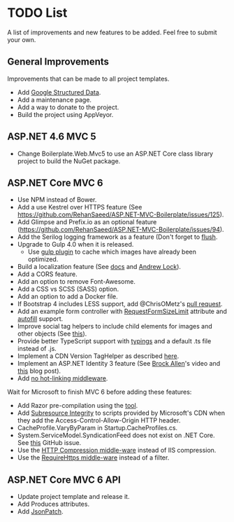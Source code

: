 # TODO List

A list of improvements and new features to be added. Feel free to submit your own.

## General Improvements

Improvements that can be made to all project templates.

- Add [Google Structured Data](https://developers.google.com/structured-data/).
- Add a maintenance page.
- Add a way to donate to the project.
- Build the project using AppVeyor.

## ASP.NET 4.6 MVC 5

- Change Boilerplate.Web.Mvc5 to use an ASP.NET Core class library project to build the NuGet package.

## ASP.NET Core MVC 6

- Use NPM instead of Bower.
- Add a use Kestrel over HTTPS feature (See https://github.com/RehanSaeed/ASP.NET-MVC-Boilerplate/issues/125).
- Add Glimpse and Prefix.io as an optional feature (https://github.com/RehanSaeed/ASP.NET-MVC-Boilerplate/issues/94).
- Add the Serilog logging framework as a feature (Don't forget to [flush](http://www.khalidabuhakmeh.com/looking-at-asp-net-cores-iapplicationlifetime).
- Upgrade to Gulp 4.0 when it is released.
  - Use [gulp plugin](https://github.com/gulpjs/gulp#incremental-builds) to cache which images have already been optimized.
- Build a localization feature (See [docs](https://docs.asp.net/en/1.0.0-rc2/fundamentals/localization.html) and [Andrew Lock](http://andrewlock.net/adding-localisation-to-an-asp-net-core-application/)).
- Add a CORS feature.
- Add an option to remove Font-Awesome.
- Add a CSS vs SCSS (SASS) option.
- Add an option to add a Docker file.
- If Bootstrap 4 includes LESS support, add @ChrisOMetz's [pull request](https://github.com/RehanSaeed/ASP.NET-MVC-Boilerplate/pulls).
- Add an example form controller with [RequestFormSizeLimit](https://github.com/aspnet/Entropy/blob/dd60ba088cadb5bd82bddd3f22ed76069b4b5639/samples/Mvc.FileUpload/Controllers/RequestFormLimitsController.cs) attribute and [autofill](http://blog.cloudfour.com/autofill-what-web-devs-should-know-but-dont/) support.
- Improve social tag helpers to include child elements for images and other objects (See [this](https://channel9.msdn.com/Series/aspnetmonsters/Episode-19-Building-Advanced-Tag-Helpers?ocid=player)).
- Provide better TypeScript support with [typings](https://github.com/DefinitelyTyped/tsd/issues/269) and a default .ts file instead of .js.
- Implement a CDN Version TagHelper as described [here](https://github.com/RehanSaeed/ASP.NET-MVC-Boilerplate/issues/111#issuecomment-233343619).
- Implement an ASP.NET Identity 3 feature (See [Brock Allen](https://vimeo.com/172009501)'s video and [this](http://blog.securityps.com/2016/08/aspnet-core-basic-security-settings.html) blog post).
- Add [no hot-linking middleware](http://en.هشام.com/post/secure-your-aspnet-core-application-from-image-hotlinking).

Wait for Microsoft to finish MVC 6 before adding these features:

- Add Razor pre-compilation using the [tool](https://github.com/aspnet/MvcPrecompilation/blob/dev/testapps/SimpleApp/project.json).
- Add [Subresource Integrity](https://scotthelme.co.uk/subresource-integrity/) to scripts provided by Microsoft's CDN when they add the Access-Control-Allow-Origin HTTP header.
- CacheProfile.VaryByParam in Startup.CacheProfiles.cs.
- System.ServiceModel.SyndicationFeed does not exist on .NET Core. See [this](https://github.com/dotnet/wcf/issues/76#issuecomment-111420491) GitHub issue.
- Use the [HTTP Compression middle-ware](https://github.com/aspnet/BasicMiddleware/issues/34) instead of IIS compression.
- Use the [RequireHttps middle-ware](https://github.com/aspnet/BasicMiddleware/issues/31) instead of a filter.

## ASP.NET Core MVC 6 API

- Update project template and release it.
- Add Produces attributes.
- Add [JsonPatch](https://github.com/aspnet/JsonPatch).
